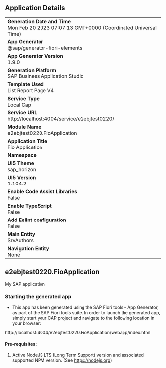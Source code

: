 ## Application Details
|               |
| ------------- |
|**Generation Date and Time**<br>Mon Feb 20 2023 07:07:13 GMT+0000 (Coordinated Universal Time)|
|**App Generator**<br>@sap/generator-fiori-elements|
|**App Generator Version**<br>1.9.0|
|**Generation Platform**<br>SAP Business Application Studio|
|**Template Used**<br>List Report Page V4|
|**Service Type**<br>Local Cap|
|**Service URL**<br>http://localhost:4004/service/e2ebjtest0220/
|**Module Name**<br>e2ebjtest0220.FioApplication|
|**Application Title**<br>Fio Application|
|**Namespace**<br>|
|**UI5 Theme**<br>sap_horizon|
|**UI5 Version**<br>1.104.2|
|**Enable Code Assist Libraries**<br>False|
|**Enable TypeScript**<br>False|
|**Add Eslint configuration**<br>False|
|**Main Entity**<br>SrvAuthors|
|**Navigation Entity**<br>None|

## e2ebjtest0220.FioApplication

My SAP application

### Starting the generated app

-   This app has been generated using the SAP Fiori tools - App Generator, as part of the SAP Fiori tools suite.  In order to launch the generated app, simply start your CAP project and navigate to the following location in your browser:

http://localhost:4004/e2ebjtest0220.FioApplication/webapp/index.html

#### Pre-requisites:

1. Active NodeJS LTS (Long Term Support) version and associated supported NPM version.  (See https://nodejs.org)


